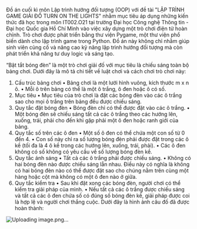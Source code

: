 Đồ án cuối kì môn Lập trình hướng đối tượng (OOP) với đề tài "LẬP TRÌNH GAME GIẢI ĐỐ TURN ON THE LIGHTS" nhằm mục tiêu áp dụng những kiến thức đã học trong môn IT002.O21 tại trường Đại học Công nghệ Thông tin - Đại học Quốc gia Hồ Chí Minh vào việc xây dựng một trò chơi điện tử hoàn chỉnh. Trò chơi được phát triển bằng thư viện Pygame, một thư viện phổ biến dành cho lập trình game trong Python. Đồ án này không chỉ nhằm giúp sinh viên củng cố và nâng cao kỹ năng lập trình hướng đối tượng mà còn phát triển khả năng tư duy logic và sáng tạo.

“Bật tắt bóng đèn” là một trò chơi giải đố với mục tiêu là chiếu sáng toàn bộ bảng chơi. Dưới đây là mô tả chi tiết về luật chơi và cách chơi trò chơi này:
1. Cấu trúc bảng chơi
•	Bảng chơi là một lưới hình vuông, kích thước m x n ô.
•	Mỗi ô trên bảng có thể là một ô trắng, ô đen hoặc ô có số.
2. Mục tiêu
•	Mục tiêu của trò chơi là đặt các bóng đèn vào các ô trắng sao cho mọi ô trắng trên bảng đều được chiếu sáng.
3. Quy tắc đặt bóng đèn
•	Bóng đèn chỉ có thể được đặt vào các ô trắng.
•	Một bóng đèn sẽ chiếu sáng tất cả các ô trắng theo các hướng lên, xuống, trái, phải cho đến khi gặp phải một ô đen hoặc ranh giới của bảng.
4. Quy tắc số trên các ô đen
•	Một số ô đen có thể chứa một con số từ 0 đến 4.
•	Con số này chỉ ra số lượng bóng đèn phải được đặt trong các ô kề (tối đa là 4 ô kề trong các hướng lên, xuống, trái, phải).
•	Các ô đen không có số không có yêu cầu về số lượng bóng đèn kề.
5. Quy tắc ánh sáng
•	Tất cả các ô trắng phải được chiếu sáng.
•	Không có hai bóng đèn nào được chiếu sáng lẫn nhau. Điều này có nghĩa là không có hai bóng đèn nào có thể được đặt sao cho chúng nằm trên cùng một hàng hoặc cột mà không có một ô đen nào ở giữa.
6. Quy tắc kiểm tra
•	Sau khi đặt xong các bóng đèn, người chơi có thể kiểm tra giải pháp của mình.
•	Nếu tất cả các ô trắng được chiếu sáng và tất cả các ô đen chứa số có đúng số bóng đèn kề, giải pháp được coi là hợp lệ và người chơi thắng cuộc.
Dưới đây là hình ảnh câu đố đã được hoàn thành:

![Uploading image.png…]()
